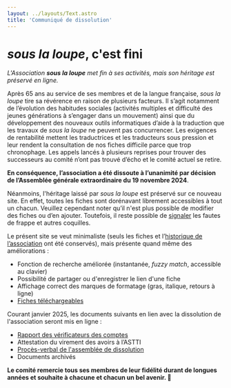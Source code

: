 ```yaml
---
layout: ../layouts/Text.astro
title: 'Communiqué de dissolution'
---
```


# _sous la loupe_, c'est fini

_L'Association **sous la loupe** met fin à ses activités, mais son héritage est préservé en ligne._

Après 65 ans au service de ses membres et de la langue française, _sous la loupe_ tire sa révérence en raison de plusieurs facteurs. Il s’agit notamment de l’évolution des habitudes sociales (activités multiples et difficulté des jeunes générations à s’engager dans un mouvement) ainsi que du développement des nouveaux outils informatiques d’aide à la traduction que les travaux de _sous la loupe_ ne peuvent pas concurrencer. Les exigences de rentabilité mettent les traductrices et les traducteurs sous pression et leur rendent la consultation de nos fiches difficile parce que trop chronophage. Les appels lancés à plusieurs reprises pour trouver des successeurs au comité n’ont pas trouvé d’écho et le comité actuel se retire.

**En conséquence, l’association a été dissoute à l’unanimité par décision de l’Assemblée générale extraordinaire du 19 novembre 2024**.

Néanmoins, l'héritage laissé par _sous la loupe_ est préservé sur ce nouveau site. En effet, toutes les fiches sont dorénavant librement accessibles à tout un chacun. Veuillez cependant noter qu’il n'est plus possible de modifier des fiches ou d’en ajouter. Toutefois, il reste possible de [signaler](/a-propos/) les fautes de frappe et autres coquilles.

Le présent site se veut minimaliste (seuls les fiches et l’[historique de l’association](/historique/) ont été conservés), mais présente quand même des améliorations :

- Fonction de recherche améliorée (instantanée, _fuzzy match_, accessible au clavier)
- Possibilité de partager ou d'enregistrer le lien d'une fiche
- Affichage correct des marques de formatage (gras, italique, retours à ligne)
- [Fiches téléchargeables](/telechargement/)

Courant janvier 2025, les documents suivants en lien avec la dissolution de l'association seront mis en ligne :

- [Rapport des vérificateurs des comptes](/documents/rapport_verificateurs_comptes.pdf)
- Attestation du virement des avoirs à l’ASTTI
- [Procès-verbal de l'assemblée de dissolution](/documents/SLL_AGex_PV_241119_signe-ALG-img.pdf)
- Documents archivés

**Le comité remercie tous ses membres de leur fidélité durant de longues années et souhaite à chacune et chacun un bel avenir. 👋**
